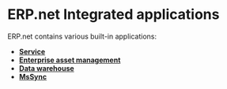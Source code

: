 # ERP.net Integrated applications

ERP.net contains various built-in applications:

* **[Service](service/index.md)**
* **[Enterprise asset management](enterprise-asset-management/index.md)**
* **[Data warehouse](data-warehouse/index.md)**
* **[MsSync](mssync/index.md)**
